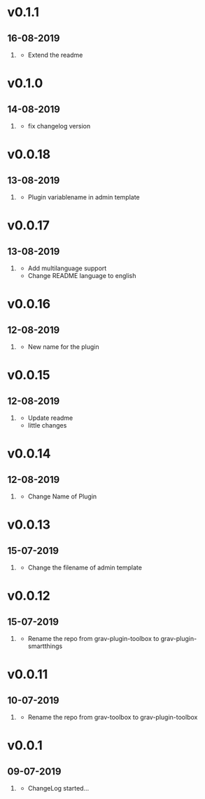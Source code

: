 # v0.1.1
## 16-08-2019

1. [](#improved)
    * Extend the readme
    
# v0.1.0
## 14-08-2019

1. [](#bugfix)
    * fix changelog version

# v0.0.18
## 13-08-2019

1. [](#bugfix)
    * Plugin variablename in admin template

# v0.0.17
## 13-08-2019

1. [](#new)
    * Add multilanguage support
    * Change README language to english
    
# v0.0.16
## 12-08-2019

1. [](#new)
    * New name for the plugin
    
# v0.0.15
## 12-08-2019

1. [](#bugfix)
    * Update readme
    * little changes
    
# v0.0.14
## 12-08-2019

1. [](#improved)
    * Change Name of Plugin
    
# v0.0.13
## 15-07-2019

1. [](#bugfix)
    * Change the filename of admin template

# v0.0.12
## 15-07-2019

1. [](#improved)
    * Rename the repo from grav-plugin-toolbox to grav-plugin-smartthings
    
# v0.0.11
## 10-07-2019

1. [](#improved)
    * Rename the repo from grav-toolbox to grav-plugin-toolbox
    
# v0.0.1
## 09-07-2019

1. [](#new)
    * ChangeLog started...
